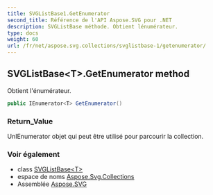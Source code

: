 ```yaml
---
title: SVGListBase1.GetEnumerator
second_title: Référence de l'API Aspose.SVG pour .NET
description: SVGListBase méthode. Obtient lénumérateur.
type: docs
weight: 60
url: /fr/net/aspose.svg.collections/svglistbase-1/getenumerator/
---
```

## SVGListBase&lt;T&gt;.GetEnumerator method

Obtient l'énumérateur.

```csharp
public IEnumerator<T> GetEnumerator()
```

### Return_Value

UnIEnumerator objet qui peut être utilisé pour parcourir la collection.

### Voir également

* class [SVGListBase&lt;T&gt;](../)
* espace de noms [Aspose.Svg.Collections](../../svglistbase-1/)
* Assemblée [Aspose.SVG](../../../)


